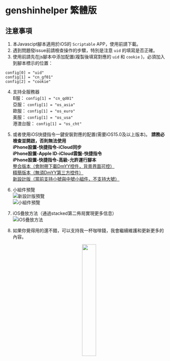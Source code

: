 # genshinhelper 繁體版

## 注意事項
1. 本Javascipt腳本適用於iOS的 `Scriptable` APP，使用前請下載。
2. 遇到問題發issue前請檢查操作的步驟，特別是注意 `uid` 的填寫是否正確。
3. 使用前請先在js腳本中添加配置(複製後填寫對應的 `uid` 和 `cookie` )，必須加入到腳本標示的位置：  
```
config[0] = "uid"
config[1] = "cn_gf01"
config[2] = "cookie"
```
4. 支持全服務器  
B服： `config[1] = "cn_qd01"`   
亞服： `config[1] = "os_asia"`  
歐服： `config[1] = "os_euro"`  
美服： `config[1] = "os_usa"`  
港澳台服： `config[1] = "os_cht"`  

5. 或者使用iOS快捷指令一鍵安裝對應的配置(需要iOS15.0及以上版本)。
**請務必檢查並開啟，否則無法使用**  
**iPhone設置-快捷指令-iCloud同步**  
**iPhone設置-Apple ID-iCloud雲盤-快捷指令**  
**iPhone設置-快捷指令-高級-允許運行腳本**  
[整合版本（會附帶下載DmYY控件，背景界面可控）](https://www.icloud.com/shortcuts/6e33a145c8c8499eafd851b64b3218ba)  
[精簡版本（無須DmYY第三方控件）](https://www.icloud.com/shortcuts/8393584a2c6a4d6bb01e46a1dc3b1d2b)  
[新設計版（當前支持小號與中號小組件，不支持大號）](https://www.icloud.com/shortcuts/1278018a0e674a54b49c92f44a644a13)

6. 小組件預覽  
![新設計版預覽](https://github.com/OctoberCK/genshinhelper/blob/main/screenshots/B1D63403-A179-432D-A710-59CF52CE1558_1_102_o.jpeg)  
![小組件預覽](https://github.com/OctoberCK/genshinhelper/blob/main/screenshots/preview.jpg)  

7. iOS疊放方法（通過stacked第二佈局實現更多信息）  
![iOS疊放方法](https://github.com/OctoberCK/genshinhelper/blob/main/screenshots/stacked.jpg)  

8. 如果你覺得用的還不錯，可以支持我一杯咖啡錢，我會繼續維護和更新更多的內容。

    <center><img src="https://github.com/OctoberCK/genshinhelper/blob/main/screenshots/alipay.jpg" width="30%"></center>
